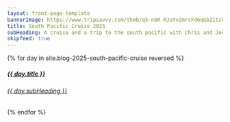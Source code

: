 ```yaml
---
layout: front-page-template
bannerImage: https://www.tripsavvy.com/thmb/q5-nbR-RJoYv2mrcFd6qGbZitzk=/1500x0/filters:no_upscale():max_bytes(150000):strip_icc()/gettyimages-594417282-5846df0f5f9b5851e50226ea.jpg
title: South Pacific Cruise 2025
subHeading: A cruise and a trip to the south pacific with Chris and Joe
skipfeed: true
---
```


<div class="text-uppercase adventure-list experience">
  {% for day in site.blog-2025-south-pacific-cruise reversed %}
    <div class="col-md-6 col-sm-6 animated fadeInUp" data-wow-delay="0.1s" data-wow-duration="1s">
      <a href="{{day.url | prepend: site.baseurl}}">
        <img src="{{ day.bannerImage }}"  alt="" class="img-responsive">
        <div class="overlay-lnk text-uppercase text-center">
          <i class="icon icon-streetsign"></i>
          <h5>{{ day.title }}</h5>
          <h6>{{ day.subHeading }}</h6>
        </div>
      </a>
    </div>
  {% endfor %}
</div>
